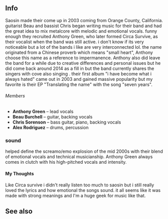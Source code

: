 ## Info
Saosin made their come up in 2003 coming from Orange County, California. guitarist Beau and bassist Chris began writing music for their band and had the great idea to mix metalcore with melodic and emotional vocals. funny enough they recruited Anthony Green, who later formed Circa Survive, as their vocalist when the band was still active. i don't know if its very noticeable but a lot of the bands i like are very interconnected lol. the name originated from a Chinese proverb which means "small heart", Anthony choose this name as a reference to impermanence. Anthony also did leave the band for a while due to creative differences and personal issues but he did come back around 2014 as a fill in but the band currently shares the singers with cove also singing . their first album "i have become what i always hated" came out in 2003 and gained massive popularity but my favorite is their EP "Translating the name" with the song "seven years". 
###### Members
- **Anthony Green** – lead vocals
- **Beau Burchell** – guitar, backing vocals 
- **Chris Sorenson** – bass guitar, piano, backing vocals
- **Alex Rodriguez** – drums, percussion
### sound
helped define the screamo/emo explosion of the mid 2000s with their blend of emotional vocals and technical musicianship. Anthony Green always comes in clutch with his high-pitched vocals and intensity.  
#### My Thoughts
Like Circa survive i didn't really listen too much to saosin but i still really loved the lyrics and how emotional the songs sound. it all seems like it was made with strong meanings and I'm a huge geek for music like that.
## See also

